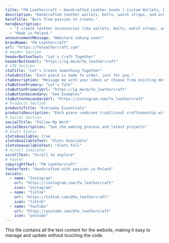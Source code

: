 ```yaml
---
title: "FW Leathercraft — Handcrafted Leather Goods | Custom Wallets, Belts & Accessories"
description: "Handcrafted leather wallets, belts, watch straps, and organizers made from Italian veg-tan leather in Poland. Custom orders available. Quality artisan leather goods."
heroTitle: "Born from passion to create."
heroDescription:
  - "I create leather accessories like wallets, belts, watch straps, and organizers. Each piece is handmade from Italian veg-tan leather, from the initial design to the final stitching."
  - "Made in Poland."
announcementMessage: "Webstore coming soon!"
brandName: "FW Leathercraft"
url: "https://fwleathercraft.com"
# Header Section
headerButtonText: "Let's Craft Together"
headerButtonUrl: "https://ig.me/m/fw_leathercraft"
# CTA Section
ctaTitle: "Let's Create Something Together"
ctaSubtitle: "Each piece is made to order, just for you."
ctaDescription: "Message me with your ideas or choose from existing designs. We'll discuss leather type, colors, and any customizations."
ctaButtonPrimary: "Let's Talk"
ctaButtonPrimaryUrl: "https://ig.me/m/fw_leathercraft"
ctaButtonSecondary: "See Examples"
ctaButtonSecondaryUrl: "https://instagram.com/fw_leathercraft"
# Products Section
productsTitle: "Everyday Essentials"
productsDescription: "Each piece combines traditional craftsmanship with modern minimalist design"
# Social Section
socialTitle: "Follow My Work"
socialDescription: "See the making process and latest projects"
# Slots Status
slotsAvailable: true
slotsAvailableText: "Slots Available"
slotsUnavailableText: "Slots Full"
# Scroll Indicator
scrollText: "Scroll to explore"
# Footer
copyrightText: "FW Leathercraft"
footerText: "Handcrafted with passion in Poland"
socials:
  - name: "Instagram"
    url: "https://instagram.com/fw_leathercraft"
    icon: "instagram"
  - name: "TikTok"
    url: "https://tiktok.com/@fw_leathercraft"
    icon: "tiktok"
  - name: "YouTube"
    url: "https://youtube.com/@fw_leathercraft"
    icon: "youtube"
---
```


This file contains all the text content for the website, making it easy to manage and update without touching the code.

